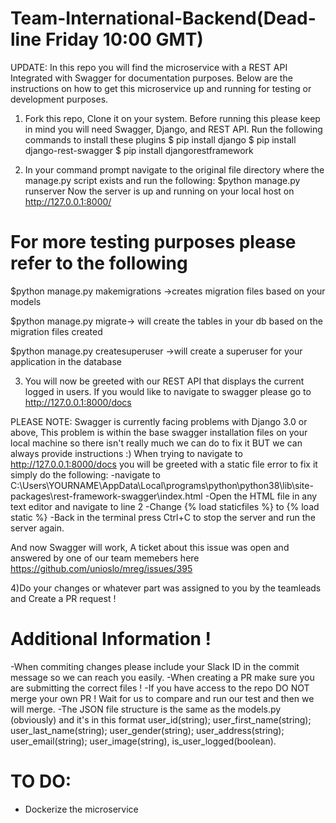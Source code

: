 # Team-International-Backend(Dead-line Friday 10:00 GMT)

UPDATE: In this repo you will find the microservice with a REST API Integrated with Swagger for documentation purposes.
Below are the instructions on how to get this microservice up and running for testing or development purposes.

1) Fork this repo, Clone it on your system.
Before running this please keep in mind you will need Swagger, Django, and REST API.
Run the following commands to install these plugins
$ pip install django
$ pip install django-rest-swagger
$ pip install djangorestframework

2) In your command prompt navigate to the original file directory where the manage.py script exists and run the following:
$python manage.py runserver
Now the server is up and running on your local host on http://127.0.0.1:8000/

# For more testing purposes please refer to the following 
$python manage.py makemigrations ->creates migration files based on your models

$python manage.py migrate-> will create the tables in your db based on the migration files created

$python manage.py createsuperuser ->will create a superuser for your application in the database

3) You will now be greeted with our REST API that displays the current logged in users.
If you would like to navigate to swagger please go to http://127.0.0.1:8000/docs 

PLEASE NOTE: Swagger is currently facing problems with Django 3.0 or above, This problem is within the base swagger installation files on your local machine so there isn't really much we can do to fix it BUT we can always provide instructions :)
When trying to navigate to http://127.0.0.1:8000/docs you will be greeted with a static file error to fix it simply do the following: 
-navigate to C:\Users\YOURNAME\AppData\Local\programs\python\python38\lib\site-packages\rest-framework-swagger\index.html
-Open the HTML file in any text editor and navigate to line 2 
-Change {% load staticfiles %} to {% load static %}
-Back in the terminal press Ctrl+C to stop the server and run the server again. 

And now Swagger will work, A ticket about this issue was open and answered by one of our team memebers here https://github.com/unioslo/mreg/issues/395


4)Do your changes or whatever part was assigned to you by the teamleads and Create a PR request !  

# Additional Information !
-When commiting changes please include your Slack ID in the commit message so we can reach you easily.
-When creating a PR make sure you are submitting the correct files !
-If you have access to the repo DO NOT merge your own PR ! Wait for us to compare and run our test and then we will merge. 
-The JSON file structure is the same as the models.py (obviously) and it's in this format 
user_id(string);
user_first_name(string);
user_last_name(string);
user_gender(string);
user_address(string);
user_email(string);
user_image(string),
is_user_logged(boolean).

# TO DO:
- Dockerize the microservice















  
